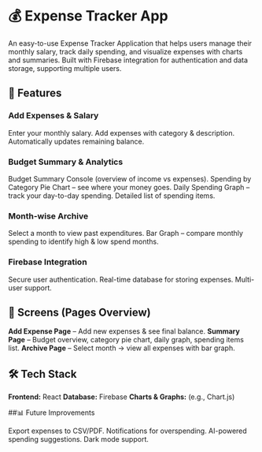 # 💰 Expense Tracker App

An easy-to-use Expense Tracker Application that helps users manage their monthly salary, track daily spending, and visualize expenses with charts and summaries. Built with Firebase integration for authentication and data storage, supporting multiple users.

## 🚀 Features

### Add Expenses & Salary

Enter your monthly salary.
Add expenses with category & description.
Automatically updates remaining balance.

### Budget Summary & Analytics

Budget Summary Console (overview of income vs expenses).
Spending by Category Pie Chart – see where your money goes.
Daily Spending Graph – track your day-to-day spending.
Detailed list of spending items.

### Month-wise Archive

Select a month to view past expenditures.
Bar Graph – compare monthly spending to identify high & low spend months.

### Firebase Integration

Secure user authentication.
Real-time database for storing expenses.
Multi-user support.

## 📸 Screens (Pages Overview)

**Add Expense Page** – Add new expenses & see final balance.
**Summary Page** – Budget overview, category pie chart, daily graph, spending items list.
**Archive Page** – Select month → view all expenses with bar graph.

## 🛠️ Tech Stack
**Frontend:** React 
**Database:** Firebase
**Charts & Graphs:** (e.g., Chart.js)

##📊 Future Improvements

Export expenses to CSV/PDF.
Notifications for overspending.
AI-powered spending suggestions.
Dark mode support.
